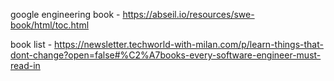 google engineering book - https://abseil.io/resources/swe-book/html/toc.html

book list - https://newsletter.techworld-with-milan.com/p/learn-things-that-dont-change?open=false#%C2%A7books-every-software-engineer-must-read-in